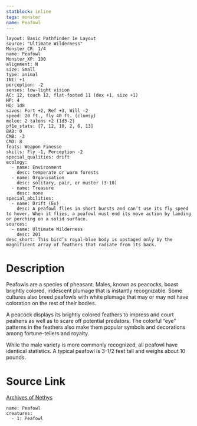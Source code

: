```yaml
---
statblock: inline
tags: monster
name: Peafowl
---
```

```statblock
layout: Basic Pathfinder 1e Layout
source: "Ultimate Wilderness"
Monster_CR: 1/4
name: Peafowl
Monster_XP: 100
alignment: N
size: Small
type: animal
INI: +1
perception: -2
senses: low-light vision
AC: 12, touch 12, flat-footed 11 (dex +1, size +1)
HP: 4
HD: 1d8
saves: Fort +2, Ref +3, Will -2
speed: 20 ft., fly 40 ft. (clumsy)
melee: 2 talons +2 (1d3-2)
pf1e_stats: [7, 12, 10, 2, 6, 13]
BAB: 0
CMB: -3
CMD: 8
feats: Weapon Finesse
skills: Fly -1, Perception -2
special_qualities: drift
ecology:
  - name: Environment
    desc: temperate or warm forests
  - name: Organisation
    desc: solitary, pair, or muster (3-10)
  - name: Treasure
    desc: none
special_abilities:
  - name: Drift (Ex)
    desc: A peafowl flies in short bursts and can’t use its fly speed to hover. When it flies, a peafowl must end its move action by landing or perching on a solid surface.
sources:
  - name: Ultimate Wilderness
    desc: 201
desc_short: This bird’s royal-blue body is upstaged only by the magnificent array of feathers that radiate from its back.
```
# Description
Peafowls are a species of pheasant. Males, known as peacocks, boast brightly colored, iridescent plumage that is instantly recognizable. Some cultures also breed peafowls with white plumage that may or may not have coloration on the rest of their bodies.

 A peacock displays its brightly colored feathers to impress and court peahens as well as to scare off potential predators. The colorful “eye” patterns in the feathers also make them popular symbols and decorations among fortune-tellers and royalty.

 While the male variety is more commonly recognized, all peafowl have identical statistics. A typical peafowl is 3-1/2 feet tall and weighs about 10 pounds.
# Source Link
[Archives of Nethys](https://aonprd.com/MonsterDisplay.aspx?ItemName=Peafowl)
```encounter-table
name: Peafowl
creatures:
  - 1: Peafowl
```
